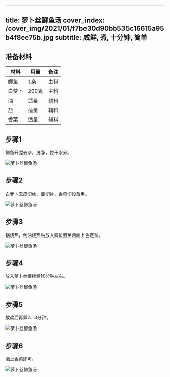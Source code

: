 
---
title: 萝卜丝鲫鱼汤
cover_index: /cover_img/2021/01/f7be30d90bb535c16615a95b4f8ee75b.jpg
subtitle: 咸鲜, 煮, 十分钟, 简单
---

## 准备材料

| 材料     | 用量 | 备注|
| ------- | ----- | --- |
| 鲫鱼 | 1条| 主料 |
| 白萝卜 | 200克| 主料 |
| 油 | 适量| 辅料 |
| 盐 | 适量| 辅料 |
| 香菜 | 适量| 辅料 |

## 步骤1

鲫鱼开膛去杂，洗净，控干水分。

![萝卜丝鲫鱼汤](https://i8.meishichina.com/attachment/recipe/201010/201010221907025.jpg?x-oss-process=style/p320) 

## 步骤2

白萝卜去皮切丝，姜切片，香菜切段备用。

![萝卜丝鲫鱼汤](https://i8.meishichina.com/attachment/recipe/201010/201010221907296.jpg?x-oss-process=style/p320) 

## 步骤3

锅烧热，倒油烧热后放入鲫鱼煎至两面上色定型。

![萝卜丝鲫鱼汤](https://i8.meishichina.com/attachment/recipe/201010/201010221907553.jpg?x-oss-process=style/p320) 

## 步骤4

放入萝卜丝继续煮10分钟左右。

![萝卜丝鲫鱼汤](https://i8.meishichina.com/attachment/recipe/201010/201010221908394.jpg?x-oss-process=style/p320) 

## 步骤5

放盐后再煮2、3分钟。

![萝卜丝鲫鱼汤](https://i8.meishichina.com/attachment/recipe/201010/201010221908571.jpg?x-oss-process=style/p320) 

## 步骤6

洒上香菜即可。

![萝卜丝鲫鱼汤](https://i8.meishichina.com/attachment/recipe/201010/201010221909203.jpg?x-oss-process=style/p320) 

